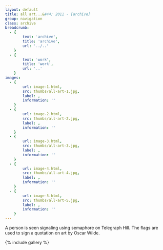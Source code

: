 ```yaml
---
layout: default
title: all art...&#44; 2011 - [archive]
group: navigation
class: archive
breadcrumb:
  - {
  		text: 'archive',
  		title: 'archive',
  		url: '../..'
	}
  - {
  		text: 'work',
  		title: 'work',
  		url: '..'
	}
images:
  - {
		url: image-1.html, 
		src: thumbs/all-art-1.jpg,
		label: ,
		information: ''
	}
  - {
		url: image-2.html, 
		src: thumbs/all-art-2.jpg,
		label: ,
		information: ''
	}
  - {
		url: image-3.html, 
		src: thumbs/all-art-3.jpg,
		label: ,
		information: ''
	}
  - {
		url: image-4.html, 
		src: thumbs/all-art-4.jpg,
		label: ,
		information: ''
	}
  - {
		url: image-5.html, 
		src: thumbs/all-art-5.jpg,
		label: ,
		information: ''
	}
---
```


A person is seen signaling using semaphore on Telegraph Hill. The flags are used to sign a quotation on art by Oscar Wilde.

{% include gallery %}
